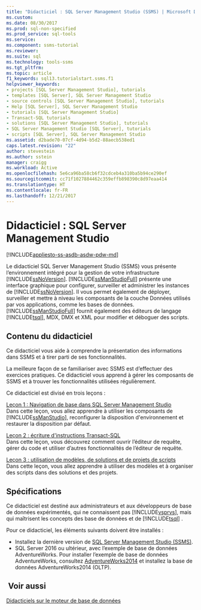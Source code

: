 ```yaml
---
title: "Didacticiel : SQL Server Management Studio (SSMS) | Microsoft Docs"
ms.custom: 
ms.date: 08/30/2017
ms.prod: sql-non-specified
ms.prod_service: sql-tools
ms.service: 
ms.component: ssms-tutorial
ms.reviewer: 
ms.suite: sql
ms.technology: tools-ssms
ms.tgt_pltfrm: 
ms.topic: article
f1_keywords: sql13.tutorialstart.ssms.f1
helpviewer_keywords:
- projects [SQL Server Management Studio], tutorials
- templates [SQL Server], SQL Server Management Studio
- source controls [SQL Server Management Studio], tutorials
- Help [SQL Server], SQL Server Management Studio
- tutorials [SQL Server Management Studio]
- Transact-SQL tutorials
- solutions [SQL Server Management Studio], tutorials
- SQL Server Management Studio [SQL Server], tutorials
- scripts [SQL Server], SQL Server Management Studio
ms.assetid: d2bade70-07cf-4d94-b5d2-88aecb538ed1
caps.latest.revision: "22"
author: stevestein
ms.author: sstein
manager: craigg
ms.workload: Active
ms.openlocfilehash: 5e6ca96ba58cb6f32cdceb4a310ba5b94ce290ef
ms.sourcegitcommit: cc71f1027884462c359effb898390c8d97eaa414
ms.translationtype: HT
ms.contentlocale: fr-FR
ms.lasthandoff: 12/21/2017
---
```

# <a name="tutorial-sql-server-management-studio"></a>Didacticiel : SQL Server Management Studio
[!INCLUDE[appliesto-ss-asdb-asdw-pdw-md](../../includes/appliesto-ss-asdb-asdw-pdw-md.md)]

Le didacticiel SQL Server Management Studio (SSMS) vous présente l’environnement intégré pour la gestion de votre infrastructure [!INCLUDE[ssNoVersion](../../includes/ssnoversion-md.md)]. [!INCLUDE[ssManStudioFull](../../includes/ssmanstudiofull-md.md)] présente une interface graphique pour configurer, surveiller et administrer les instances de [!INCLUDE[ssNoVersion](../../includes/ssnoversion-md.md)]. Il vous permet également de déployer, surveiller et mettre à niveau les composants de la couche Données utilisés par vos applications, comme les bases de données. [!INCLUDE[ssManStudioFull](../../includes/ssmanstudiofull-md.md)] fournit également des éditeurs de langage [!INCLUDE[tsql](../../includes/tsql-md.md)], MDX, DMX et XML pour modifier et déboguer des scripts.  
  
## <a name="what-you-will-learn"></a>Contenu du didacticiel  
Ce didacticiel vous aide à comprendre la présentation des informations dans SSMS et à tirer parti de ses fonctionnalités.
  
La meilleure façon de se familiariser avec SSMS est d’effectuer des exercices pratiques. Ce didacticiel vous apprend à gérer les composants de SSMS et à trouver les fonctionnalités utilisées régulièrement.  
  
Ce didacticiel est divisé en trois leçons :  
  
[Leçon 1 : Navigation de base dans SQL Server Management Studio](lesson-1-basic-navigation-in-sql-server-management-studio.md)  
Dans cette leçon, vous allez apprendre à utiliser les composants de [!INCLUDE[ssManStudio](../../includes/ssmanstudio-md.md)], reconfigurer la disposition d'environnement et restaurer la disposition par défaut.  
  
[Leçon 2 : écriture d'instructions Transact-SQL](lesson-2-writing-transact-sql.md)  
Dans cette leçon, vous découvrez comment ouvrir l’éditeur de requête, gérer du code et utiliser d’autres fonctionnalités de l’éditeur de requête.  
  
[Leçon 3 : utilisation de modèles, de solutions et de projets de scripts](lesson-3-working-with-templates-solutions-and-script-projects.md)  
Dans cette leçon, vous allez apprendre à utiliser des modèles et à organiser des scripts dans des solutions et des projets.  
  
## <a name="requirements"></a>Spécifications  
Ce didacticiel est destiné aux administrateurs et aux développeurs de base de données expérimentés, qui ne connaissent pas [!INCLUDE[vsprvs](../../includes/vsprvs-md.md)], mais qui maîtrisent les concepts des base de données et de [!INCLUDE[tsql](../../includes/tsql-md.md)] .  
  
Pour ce didacticiel, les éléments suivants doivent être installés :  

  
-   Installez la dernière version de [SQL Server Management Studio (SSMS)](../download-sql-server-management-studio-ssms.md).  
-   SQL Server 2016 ou ultérieur, avec l’exemple de base de données AdventureWorks. Pour installer l’exemple de base de données AdventureWorks, consultez [AdventureWorks2014](https://github.com/Microsoft/sql-server-samples/releases/tag/adventureworks2014) et installez la base de données AdventureWorks2014 (OLTP).  

  
## <a name="see-also"></a> Voir aussi  
[Didacticiels sur le moteur de base de données](../../relational-databases/database-engine-tutorials.md)  
  
  
  

